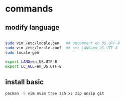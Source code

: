 # commands

## modify language
```bash

sudo vim /etc/locale.gen   ## uncomment en_US.UTF-8
sudo vim /etc/locale.conf  ## set LANG=en_US.UTF-8
sudo locale-gen

export LANG=en_US.UTF-8
export LC_ALL=en_US.UTF-8

```

## install basic

```bash
pacman -S vim nvim tree zsh xz zip unzip git
```
